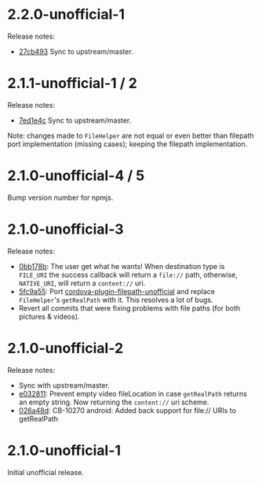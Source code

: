 # 2.2.0-unofficial-1

Release notes:
 
 * [27cb493](https://github.com/TanaseButcaru/cordova-plugin-camera-unofficial/commit/27cb493b6ded34c623fb5c7615b52e51ed632700) Sync to upstream/master.

# 2.1.1-unofficial-1 / 2

Release notes:
 
 * [7ed1e4c](https://github.com/TanaseButcaru/cordova-plugin-camera-unofficial/commit/7ed1e4cd49c6b43604e32c3fad1bb8653f068be3) Sync to upstream/master.

Note: changes made to ``FileHelper`` are not equal or even better than filepath port implementation (missing cases); keeping the filepath implementation.

# 2.1.0-unofficial-4 / 5

Bump version number for npmjs.

# 2.1.0-unofficial-3

Release notes:

 * [0bb178b](https://github.com/TanaseButcaru/cordova-plugin-camera-unofficial/commit/0bb178bbcc722b54a8a4d48f4a0621cbe7767e10): The user get what he wants! When destination type is ``FILE_URI`` the success callback will return a ``file://`` path, otherwise, ``NATIVE_URI``, will return a ``content://`` uri.
 * [5fc9a55](https://github.com/TanaseButcaru/cordova-plugin-camera-unofficial/commit/5fc9a559933bf034dd712fa70c8514689d62c6a9): Port [cordova-plugin-filepath-unofficial](https://github.com/TanaseButcaru/cordova-plugin-filepath-unofficial) and replace ``FileHelper``'s ``getRealPath`` with it. This resolves a lot of bugs.
 * Revert all commits that were fixing problems with file paths (for both pictures & videos).


# 2.1.0-unofficial-2

Release notes:

 * Sync with upstream/master.
 * [e032811](https://github.com/TanaseButcaru/cordova-plugin-camera-unofficial/commit/e032811c1cf2b382f8576d92cb04e41e0193e221): Prevent empty video fileLocation in case ``getRealPath`` returns an empty string. Now returning the ``content://`` uri scheme.
 * [026a48d](https://github.com/TanaseButcaru/cordova-plugin-camera-unofficial/commit/026a48dd08649b11ed2910cb58d223ed7078d483): CB-10270 android: Added back support for file:// URIs to getRealPath


# 2.1.0-unofficial-1

Initial unofficial release.
